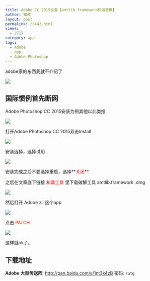 ```yaml
---
title: Adobe CC 2015全套【amtlib.framework和谐替换】
author: 猫叔
layout: post
permalink: /3442.html
views:
  - 2717
category: app
tags:
  - Adobe
  - app
  - Adobe Photoshop
---
```

adobe家的东西我就不介绍了

![](http://cache.maoshu.cc//wp-content/uploads/2015/07/Snip20150706_24.png)

## 国际惯例首先断网

Adobe Photoshop CC 2015安装为例其他以此类推

![](http://cache.maoshu.cc//wp-content/uploads/2015/07/Snip20150706_20.png)

打开Adobe Photoshop CC 2015双击lnstall

![](http://cache.maoshu.cc//wp-content/uploads/2015/07/Snip20150706_21.png)

安装选择，选择试用

![](http://cache.maoshu.cc//wp-content/uploads/2015/07/Snip20150706_22.png)

安装完成之后不要选择重启，选择**<span style="color: #ff0000;">关闭</span>**

之后在文章底下链接 <span style="color: #ff0000;">和谐工具 </span>里下载破解工具 amtlib.framework .dmg

![](http://cache.maoshu.cc//wp-content/uploads/2015/07/Snip20150706_14.png)

然后打开 Adobe zii 这个app

![](http://cache.maoshu.cc//wp-content/uploads/2015/07/Snip20150706_16.png)

点击 <span style="color: #ff0000;">PATCH</span>

![](http://cache.maoshu.cc//wp-content/uploads/2015/07/Snip20150706_17.png)

这样就ok了。

## 下载地址

**Adobe 大型传送阵**: <http://pan.baidu.com/s/1nt3k4zB> 密码: `rutg`

